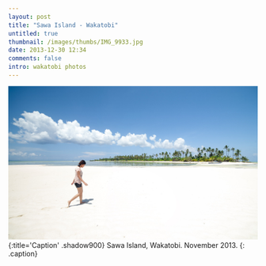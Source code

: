 ```yaml
---
layout: post
title: "Sawa Island - Wakatobi"
untitled: true
thumbnail: /images/thumbs/IMG_9933.jpg
date: 2013-12-30 12:34
comments: false
intro: wakatobi photos
---
```

![image](/images/wakatobi/IMG_1247_stitch-2.jpg)
{:title='Caption' .shadow900}
Sawa Island, Wakatobi. November 2013.
{: .caption}
